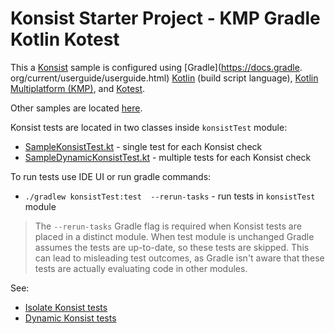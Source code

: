 # Konsist Starter Project - KMP Gradle Kotlin Kotest

This a [Konsist](https://github.com/LemonAppDev/konsist) sample is configured using 
[Gradle](https://docs.gradle. org/current/userguide/userguide.html) [Kotlin](https://kotlinlang.org/) (build script language),
[Kotlin Multiplatform (KMP)](https://kotlinlang.org/docs/multiplatform.html),
and [Kotest](https://kotest.io/).

Other samples are located [here](..).

Konsist tests are located in two classes inside `konsistTest` module:
- [SampleKonsistTest.kt](src/jvmTest/kotlin/com/sample/SampleKonsistTest.kt) - single test for each Konsist check
- [SampleDynamicKonsistTest.kt](src/jvmTest/kotlin/com/sample/SampleDynamicKonsistTest.kt) - multiple tests for 
  each Konsist check

To run tests use IDE UI or run gradle commands:
- `./gradlew konsistTest:test  --rerun-tasks` - run tests in `konsistTest` module

> The `--rerun-tasks` Gradle flag is required when Konsist tests are placed in a distinct module. When test module is
> unchanged Gradle assumes the tests are up-to-date, so these tests are skipped. This can lead to misleading test
> outcomes, as Gradle isn't aware that these tests are actually evaluating code in other modules.

See:
- [Isolate Konsist tests](https://docs.konsist.lemonappdev.com/advanced/isolate-konsist-tests)
- [Dynamic Konsist tests](https://docs.konsist.lemonappdev.com/advanced/dynamic-konsist-tests)

